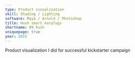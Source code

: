 ```yaml
---
type: Product visualization
skill: Shading / Lighting
software: Maya / Arnold / Photoshop
title: Hush smart earplugs
shortname: 09_hush
uniquepage: true
year: 2015
---
```


Product visualization I did for successful kickstarter campaign